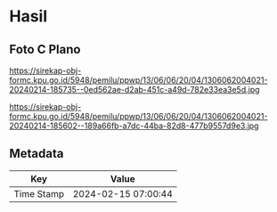 # Hasil

## Foto C Plano

https://sirekap-obj-formc.kpu.go.id/5948/pemilu/ppwp/13/06/06/20/04/1306062004021-20240214-185735--0ed562ae-d2ab-451c-a49d-782e33ea3e5d.jpg

https://sirekap-obj-formc.kpu.go.id/5948/pemilu/ppwp/13/06/06/20/04/1306062004021-20240214-185602--189a66fb-a7dc-44ba-82d8-477b9557d9e3.jpg


## Metadata

| Key        | Value               |
| ---------- | ------------------- |
| Time Stamp | 2024-02-15 07:00:44 |



